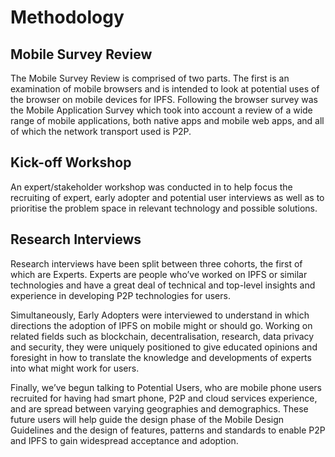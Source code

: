 # Methodology

## Mobile Survey Review

The Mobile Survey Review is comprised of two parts. The first is an examination of mobile browsers  and is intended to look at potential uses of the browser on mobile devices for IPFS. Following the browser survey was the Mobile Application Survey which took into account a review of a wide range of mobile applications, both native apps and mobile web apps, and all of which the network transport used is P2P.

## Kick-off Workshop

An expert/stakeholder workshop was conducted in to help focus the recruiting of  expert, early adopter and potential user interviews as well as to prioritise the problem space in relevant technology and possible solutions.

## Research Interviews

Research interviews have been split between three cohorts, the first of which are Experts. Experts are people who’ve worked on IPFS or similar technologies and have a great deal of technical and top-level insights and experience in developing P2P technologies for users.

Simultaneously, Early Adopters were interviewed to understand in which directions the adoption of IPFS on mobile might or should go. Working on related fields such as blockchain, decentralisation, research, data privacy and security, they were uniquely positioned to give educated opinions and foresight in how to translate the knowledge and developments of experts into what might work for users.

Finally, we’ve begun talking to Potential Users, who are mobile phone users recruited for having had smart phone, P2P and cloud services experience, and are spread between varying geographies and demographics. These future users will help guide the design phase of the Mobile Design Guidelines and the design of features, patterns and standards to enable P2P and IPFS to gain widespread acceptance and adoption.